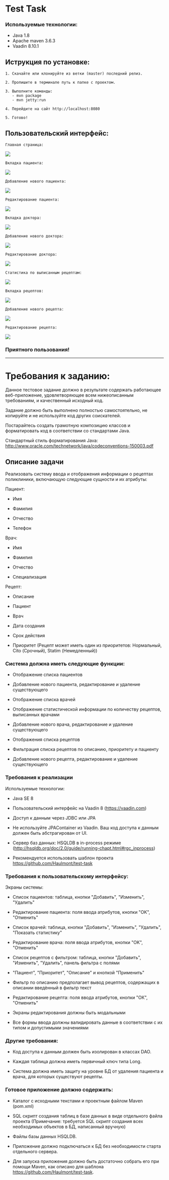 # Test Task 

### Используемые технологии:

- Java 1.8
- Apache maven 3.6.3
- Vaadin 8.10.1

## Иструкция по установке:

    1. Скачайте или клонируйте из ветки (master) последний релиз.
    
    2. Пропишите в терминале путь к папке с проектом.
    
    3. Выполните команды: 
       - mvn package
       - mvn jetty:run
       
    4. Перейдите на сайт http://localhost:8080
    
    5. Готово!
    
## Пользовательский интерфейс:

    Главная страница:
![](images/Main_screen_app.png)

    Вкладка пациента:
    
![](images/Patient_screen_tab.png)

    Добавление нового пациента:
    
![](images/Patient_add_window.png)

    Редактирование пациента:
    
![](images/Patient_update_window.png)

    Вкладка доктора:
    
![](images/Doctor_screen_tab.png)

    Добавление нового доктора:
    
![](images/Doctor_add_window.png)

    Редактирование доктора:

![](images/Doctor_update_window.png)

    Статистика по выписанным рецептам:

![](images/Doctor_statistic_window.png)

    Вкладка рецептов: 
    
![](images/Prescription_screen_tab.png)    

    Добавление нового рецепта:
    
![](images/Prescription_add_window.png)

    Редактирование рецепта:
    
![](images/Prescription_update_window.png) 

### Приятного пользования!

---

# Требования к заданию:      

Данное тестовое задание должно в результате содержать работающее веб-приложение, удовлетворяющее всем 
нижеописанным требованиям, и качественный исходный код.

Задание должно быть выполнено полностью самостоятельно, не копируйте и не используйте код других соискателей.

Постарайтесь создать грамотную композицию классов и форматировать код в соответствии со стандартами Java.

Стандартный стиль форматирования Java: http://www.oracle.com/technetwork/java/codeconventions-150003.pdf

## Описание задачи

Реализовать систему ввода и отображения информации о рецептах поликлиники, включающую следующие сущности и их атрибуты:

 Пациент:

- Имя

- Фамилия

- Отчество

- Телефон

Врач:

- Имя

- Фамилия

- Отчество

- Специализация

Рецепт:

- Описание

- Пациент

- Врач

- Дата создания

- Срок действия

- Приоритет (Рецепт может иметь один из приоритетов: Нормальный, Cito (Срочный), Statim (Немедленный))

### Система должна иметь следующие функции:

- Отображение списка пациентов

- Добавление нового пациента, редактирование и удаление существующего

- Отображение списка врачей

- Отображение статистической информации по количеству рецептов, выписанных врачами

- Добавление нового врача, редактирование и удаление существующего

- Отображения списка рецептов

- Фильтрация списка рецептов по описанию, приоритету и пациенту

- Добавление нового рецепта, редактирование и удаление существующего

### Требования к реализации

 Используемые технологии:

- Java SE 8

- Пользовательский интерфейс на Vaadin 8 (https://vaadin.com)

- Доступ к данным через JDBC или JPA

- Не используйте JPAContainer из Vaadin. Ваш код доступа к данным должен быть абстрагирован от UI.

- Сервер баз данных: HSQLDB в in-process режиме (http://hsqldb.org/doc/2.0/guide/running-chapt.html#rgc_inprocess)

- Рекомендуется использовать шаблон проекта https://github.com/Haulmont/test-task

### Требования к пользовательскому интерфейсу:

 Экраны системы:

- Список пациентов: таблица, кнопки "Добавить", "Изменить", "Удалить"

- Редактирование пациента: поля ввода атрибутов, кнопки "OK", "Отменить"

- Список врачей: таблица, кнопки "Добавить", "Изменить", "Удалить", "Показать статистику"

- Редактирование врача: поля ввода атрибутов, кнопки "OK", "Отменить"

- Список рецептов с фильтром: таблица, кнопки "Добавить", "Изменить", "Удалить", панель фильтра с полями

- "Пациент", "Приоритет", "Описание" и кнопкой "Применить"

- Фильтр по описанию предполагает вывод рецептов, содержащих в описании введѐнный в фильтр текст

- Редактирование рецепта: поля ввода атрибутов, кнопки "ОК", "Отменить"

- Экраны редактирования должны быть модальными

- Все формы ввода должны валидировать данные в соответствии с их типом и допустимыми значениями

### Другие требования:

- Код доступа к данным должен быть изолирован в классах DAO.

- Каждая таблица должна иметь первичный ключ типа Long.


- Система должна иметь защиту на уровне БД от удаления пациента и врача, для которых существуют рецепты.

###  Готовое приложение должно содержать:

- Каталог с исходными текстами и проектным файлом Maven (pom.xml) 

- SQL скрипт создания таблиц в базе данных в виде отдельного файла проекта
 (Примечание: требуется SQL скрипт создания всех необходимых объектов в БД, написанный вручную)

- Файлы базы данных HSQLDB.

- Приложение должно подключаться к БД без необходимости старта отдельного сервера.

- Для запуска приложения должно быть достаточно собрать его при помощи Maven, как описано для шаблона
https://github.com/Haulmont/test-task.


